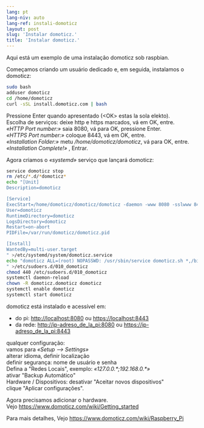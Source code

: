 ```yaml
---
lang: pt
lang-niv: auto
lang-ref: instali-domoticz
layout: post
slug: 'Instalar domoticz.'
title: 'Instalar domoticz.'
---
```


Aqui está um exemplo de uma instalação domoticz sob raspbian.

Começamos criando um usuário dedicado e, em seguida, instalamos o domoticz:
```bash
sudo bash
adduser domoticz
cd /home/domoticz
curl -sSL install.domoticz.com | bash
```
Pressione Enter quando apresentado (\<OK> estas la sola elekto).  
Escolha de serviços: deixe http e https marcados, vá em OK, entre.  
_«HTTP Port number:»_ saia 8080, vá para OK, pressione Enter.  
_«HTTPS Port number:»_ coloque 8443, vá em OK, entre.  
_«Installation Folder:»_ metu _/home/domoticz/domoticz_, vá para OK, entre.  
_«Installation Complete!»_  , Entrar.


Agora criamos o _«systemd»_ serviço que lançará domoticz:
```bash
service domoticz stop
rm /etc/*.d/*domoticz*
echo "[Unit]
Description=domoticz

[Service]
ExecStart=/home/domoticz/domoticz/domoticz -daemon -www 8080 -sslwww 8443 -pidfile /var/run/domoticz/domoticz.pid
User=domoticz
RuntimeDirectory=domoticz
LogsDirectory=domoticz
Restart=on-abort
PIDFile=/var/run/domoticz/domoticz.pid

[Install]
WantedBy=multi-user.target
" >/etc/systemd/system/domoticz.service
echo "domoticz ALL=(root) NOPASSWD: /usr/sbin/service domoticz.sh *,/bin/systemctl stop domoticz.service,/bin/systemctl start domoticz.service
" >/etc/sudoers.d/010_domoticz
chmod 440 /etc/sudoers.d/010_domoticz
systemctl daemon-reload
chown -R domoticz.domoticz domoticz
systemctl enable domoticz
systemctl start domoticz
```

domoticz está instalado e acessível em:
* do pi: <http://localhost:8080> ou <https://localhost:8443>
* da rede: <http://ip-adreso_de_la_pi:8080> ou <https://ip-adreso_de_la_pi:8443>

qualquer configuração:  
vamos para _«Setup --> Settings»_  
alterar idioma, definir localização  
definir segurança: nome de usuário e senha  
Defina a "Redes Locais", exemplo: _«127.0.0.\*;192.168.0.*»_  
ativar "Backup Automático"  
Hardware / Dispositivos: desativar "Aceitar novos dispositivos"  
clique "Aplicar configurações".  

Agora precisamos adicionar o hardware.  
Vejo <https://www.domoticz.com/wiki/Getting_started>

Para mais detalhes,
Vejo <https://www.domoticz.com/wiki/Raspberry_Pi>

